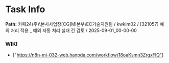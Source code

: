 # Task Info

**Path:** 카페24(주)\본사사업장\[CG]MI본부\EC기술지원팀 / kwkim02 / [321057] 예외 처리 적용 _ 예외 자동 처리 실패 건 검토 / 2025-09-01_00-00-00

### WIKI
- ["https://n8n-mi-032-web.hanpda.com/workflow/18oaKsmn3ZrgxFIQ"]

